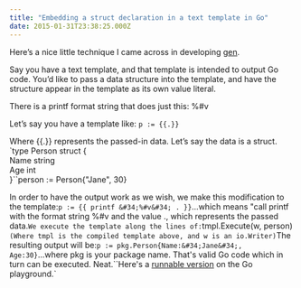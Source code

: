 ```yaml
---
title: "Embedding a struct declaration in a text template in Go"
date: 2015-01-31T23:38:25.000Z
---
```


Here’s a nice little technique I came across in developing [gen](http://clipperhouse.github.io/gen).

Say you have a text template, and that template is intended to output Go code. You’d like to pass a data structure into the template, and have the structure appear in the template as its own value literal.

There is a printf format string that does just this: %#v

Let’s say you have a template like:
`p := {{.}}`

Where {{.}} represents the passed-in data. Let’s say the data is a struct.
`type Person struct {  
	Name string  
	Age int  
}``person := Person{&#34;Jane&#34;, 30}  

In order to have the output work as we wish, we make this modification to the template:``p := {{ printf &#34;%#v&#34; . }}``...which means &#34;call printf with the format string %#v and the value ., which represents the passed data.``We execute the template along the lines of:``tmpl.Execute(w, person)``(Where tmpl is the compiled template above, and w is an io.Writer)``The resulting output will be:``p := pkg.Person{Name:&#34;Jane&#34;, Age:30}``...where pkg is your package name. That&#39;s valid Go code which in turn can be executed. Neat.``Here&#39;s a [runnable version](http://play.golang.org/p/7lF_UmL2Qt) on the Go playground.`
